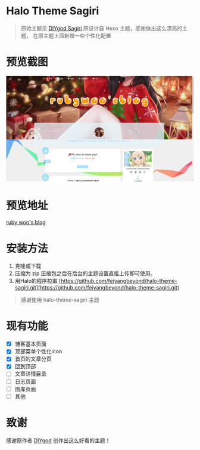 # Halo Theme Sagiri
> 原始主题见 [DIYgod Sagiri](https://github.com/DIYgod/hexo-theme-sagiri) 原设计自 Hexo 主题，感谢做出这么漂亮的主题， 在原主题上面新增一些个性化配置

# 预览截图
![预览](./screenshot.png)

# 预览地址
[ruby woo's blog](https://www.tsxygfy.cn/)
# 安装方法
1. 克隆或下载
2. 压缩为 zip 压缩包之后在后台的主题设置直接上传即可使用。
3. 用Halo的程序拉取 [https://github.com/feiyangbeyond/halo-theme-sagiri.git](https://github.com/feiyangbeyond/halo-theme-sagiri.git)
> 感谢使用 halo-theme-sagiri 主题

# 现有功能
- [x] 博客基本页面
- [x] 顶部菜单个性化icon
- [x] 首页的文章分页
- [x] 回到顶部
- [ ] 文章详情目录
- [ ] 日志页面
- [ ] 图库页面
- [ ] 其他

# 致谢
感谢原作者 [DIYgod](https://diygod.me) 创作出这么好看的主题！
